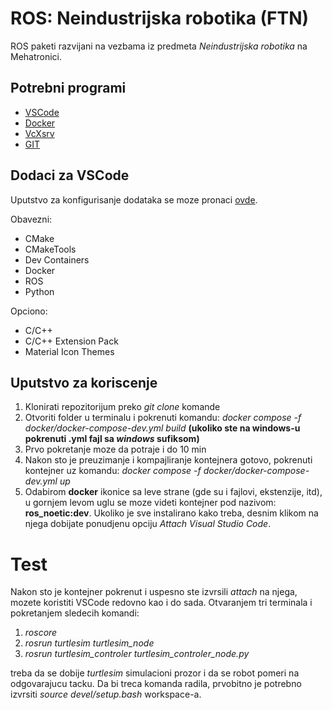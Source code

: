 # ROS: Neindustrijska robotika (FTN)

ROS paketi razvijani na vezbama iz predmeta *Neindustrijska robotika* na Mehatronici. 

## Potrebni programi
  * [VSCode](https://code.visualstudio.com/download)
  * [Docker](https://www.docker.com/)
  * [VcXsrv](https://sourceforge.net/projects/vcxsrv/)
  * [GIT](https://git-scm.com/downloads)
  
## Dodaci za VSCode
Uputstvo za konfigurisanje dodataka se moze pronaci [ovde](https://code.visualstudio.com/docs/editor/extension-marketplace).

Obavezni:
  * CMake
  * CMakeTools
  * Dev Containers
  * Docker
  * ROS
  * Python

Opciono:
  * C/C++
  * C/C++ Extension Pack
  * Material Icon Themes

## Uputstvo za koriscenje

1. Klonirati repozitorijum preko *git clone* komande
2. Otvoriti folder u terminalu i pokrenuti komandu: *docker compose -f docker/docker-compose-dev.yml build* **(ukoliko ste na windows-u pokrenuti .yml fajl sa *windows* sufiksom)**
3. Prvo pokretanje moze da potraje i do 10 min
4. Nakon sto je preuzimanje i kompajliranje kontejnera gotovo, pokrenuti kontejner uz komandu: *docker compose -f docker/docker-compose-dev.yml up*
5. Odabirom **docker** ikonice sa leve strane (gde su i fajlovi, ekstenzije, itd), u gornjem levom uglu se moze videti kontejner pod nazivom: **ros_noetic:dev**. Ukoliko je sve instalirano kako treba, desnim klikom na njega dobijate ponudjenu opciju *Attach Visual Studio Code*.


# Test
Nakon sto je kontejner pokrenut i uspesno ste izvrsili *attach* na njega, mozete koristiti VSCode redovno kao i do sada. Otvaranjem tri terminala i pokretanjem sledecih komandi:
1. *roscore*
2. *rosrun turtlesim turtlesim_node*
3. *rosrun turtlesim_controler turtlesim_controler_node.py*

treba da se dobije *turtlesim* simulacioni prozor i da se robot pomeri na odgovarajucu tacku. Da bi treca komanda radila, prvobitno je potrebno izvrsiti *source devel/setup.bash* workspace-a.